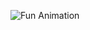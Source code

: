 ![Fun Animation](https://miro.medium.com/v2/resize:fit:720/format:webp/1*qdAW1TjCN57h1lbuuzvchg.gif)
